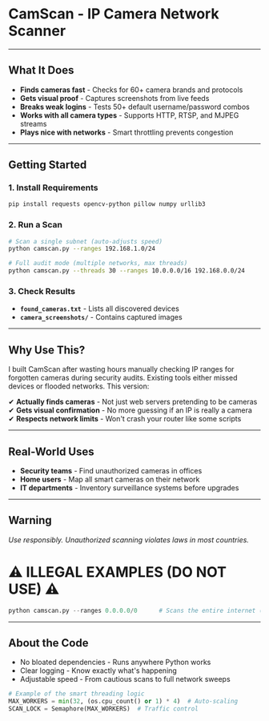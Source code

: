 # **CamScan - IP Camera Network Scanner**  

---

## **What It Does**  

- **Finds cameras fast** - Checks for 60+ camera brands and protocols  
- **Gets visual proof** - Captures screenshots from live feeds  
- **Breaks weak logins** - Tests 50+ default username/password combos  
- **Works with all camera types** - Supports HTTP, RTSP, and MJPEG streams  
- **Plays nice with networks** - Smart throttling prevents congestion  

---

## **Getting Started**  

### **1. Install Requirements**  
```bash
pip install requests opencv-python pillow numpy urllib3
```

### **2. Run a Scan**  
```bash
# Scan a single subnet (auto-adjusts speed)
python camscan.py --ranges 192.168.1.0/24

# Full audit mode (multiple networks, max threads)
python camscan.py --threads 30 --ranges 10.0.0.0/16 192.168.0.0/24
```

### **3. Check Results**  
- **`found_cameras.txt`** - Lists all discovered devices  
- **`camera_screenshots/`** - Contains captured images  

---

## **Why Use This?**  

I built CamScan after wasting hours manually checking IP ranges for forgotten cameras during security audits. Existing tools either missed devices or flooded networks. This version:  

✔ **Actually finds cameras** - Not just web servers pretending to be cameras  
✔ **Gets visual confirmation** - No more guessing if an IP is really a camera  
✔ **Respects network limits** - Won't crash your router like some scripts  

---

## **Real-World Uses**  

- **Security teams** - Find unauthorized cameras in offices  
- **Home users** - Map all smart cameras on their network  
- **IT departments** - Inventory surveillance systems before upgrades  

---

## **Warning**  

*Use responsibly. Unauthorized scanning violates laws in most countries.*  


# ⚠️ ILLEGAL EXAMPLES (DO NOT USE) ⚠️
```python
python camscan.py --ranges 0.0.0.0/0      # Scans the entire internet (illegal)
```

---

## **About the Code**  

- No bloated dependencies - Runs anywhere Python works  
- Clear logging - Know exactly what's happening  
- Adjustable speed - From cautious scans to full network sweeps  

```python
# Example of the smart threading logic
MAX_WORKERS = min(32, (os.cpu_count() or 1) * 4)  # Auto-scaling
SCAN_LOCK = Semaphore(MAX_WORKERS)  # Traffic control
```
